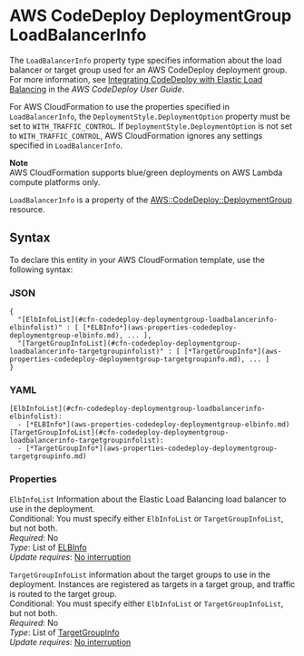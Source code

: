 # AWS CodeDeploy DeploymentGroup LoadBalancerInfo<a name="aws-properties-codedeploy-deploymentgroup-loadbalancerinfo"></a>

The `LoadBalancerInfo` property type specifies information about the load balancer or target group used for an AWS CodeDeploy deployment group\. For more information, see [ Integrating CodeDeploy with Elastic Load Balancing](https://docs.aws.amazon.com/codedeploy/latest/userguide/integrations-aws-elastic-load-balancing.html) in the *AWS CodeDeploy User Guide*\.

For AWS CloudFormation to use the properties specified in `LoadBalancerInfo`, the `DeploymentStyle.DeploymentOption` property must be set to `WITH_TRAFFIC_CONTROL`\. If `DeploymentStyle.DeploymentOption` is not set to `WITH_TRAFFIC_CONTROL`, AWS CloudFormation ignores any settings specified in `LoadBalancerInfo`\.

**Note**  
AWS CloudFormation supports blue/green deployments on AWS Lambda compute platforms only\.

 `LoadBalancerInfo` is a property of the [AWS::CodeDeploy::DeploymentGroup](aws-resource-codedeploy-deploymentgroup.md) resource\. 

## Syntax<a name="aws-properties-codedeploy-deploymentgroup-loadbalancerinfo-syntax"></a>

To declare this entity in your AWS CloudFormation template, use the following syntax:

### JSON<a name="aws-properties-codedeploy-deploymentgroup-loadbalancerinfo-syntax.json"></a>

```
{
  "[ElbInfoList](#cfn-codedeploy-deploymentgroup-loadbalancerinfo-elbinfolist)" : [ [*ELBInfo*](aws-properties-codedeploy-deploymentgroup-elbinfo.md), ... ],
  "[TargetGroupInfoList](#cfn-codedeploy-deploymentgroup-loadbalancerinfo-targetgroupinfolist)" : [ [*TargetGroupInfo*](aws-properties-codedeploy-deploymentgroup-targetgroupinfo.md), ... ]
}
```

### YAML<a name="aws-properties-codedeploy-deploymentgroup-loadbalancerinfo-syntax.yaml"></a>

```
[ElbInfoList](#cfn-codedeploy-deploymentgroup-loadbalancerinfo-elbinfolist): 
  - [*ELBInfo*](aws-properties-codedeploy-deploymentgroup-elbinfo.md)
[TargetGroupInfoList](#cfn-codedeploy-deploymentgroup-loadbalancerinfo-targetgroupinfolist): 
  - [*TargetGroupInfo*](aws-properties-codedeploy-deploymentgroup-targetgroupinfo.md)
```

### Properties<a name="aws-properties-codedeploy-deploymentgroup-loadbalancerinfo-properties"></a>

`ElbInfoList`  <a name="cfn-codedeploy-deploymentgroup-loadbalancerinfo-elbinfolist"></a>
Information about the Elastic Load Balancing load balancer to use in the deployment\.  
Conditional: You must specify either `ElbInfoList` or `TargetGroupInfoList`, but not both\.  
 *Required*: No  
 *Type*: List of [ELBInfo](aws-properties-codedeploy-deploymentgroup-elbinfo.md)  
 *Update requires*: [No interruption](using-cfn-updating-stacks-update-behaviors.md#update-no-interrupt) 

`TargetGroupInfoList`  <a name="cfn-codedeploy-deploymentgroup-loadbalancerinfo-targetgroupinfolist"></a>
information about the target groups to use in the deployment\. Instances are registered as targets in a target group, and traffic is routed to the target group\.   
Conditional: You must specify either `ElbInfoList` or `TargetGroupInfoList`, but not both\.  
 *Required*: No  
 *Type*: List of [TargetGroupInfo](aws-properties-codedeploy-deploymentgroup-targetgroupinfo.md)  
 *Update requires*: [No interruption](using-cfn-updating-stacks-update-behaviors.md#update-no-interrupt) 